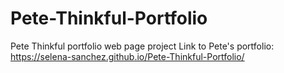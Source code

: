 # Pete-Thinkful-Portfolio
Pete Thinkful portfolio web page project
Link to Pete's portfolio: https://selena-sanchez.github.io/Pete-Thinkful-Portfolio/
